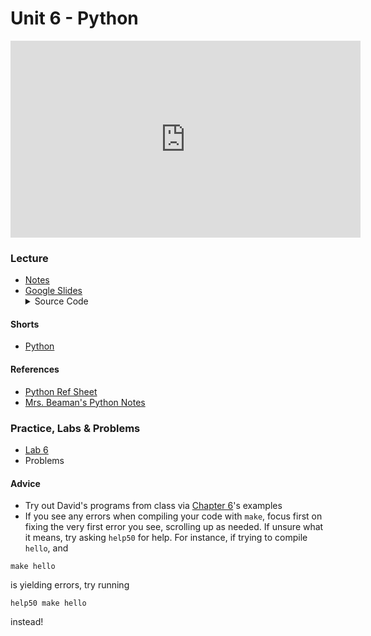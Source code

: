 # Unit 6 - Python

<iframe width="560" height="315" src="https://www.youtube.com/embed/ky-24RvI57s" title="YouTube video player" frameborder="0" allow="accelerometer; autoplay; clipboard-write; encrypted-media; gyroscope; picture-in-picture; web-share" allowfullscreen></iframe>

### Lecture
<ul>
  <li><a href="https://cs50.harvard.edu/ap/2023/curriculum/x/notes/6/">Notes</a></li>
  <li><a href="https://docs.google.com/presentation/d/1xn8FXxuwsahtTN_EhVDprDQIyMIkoJNA3a6lXXSo2CE/edit?usp=sharing">Google Slides</a></li>

  <details><summary>Source Code</summary>
    <ul>
      <li><a href="https://cdn.cs50.net/2021/fall/lectures/6/src6/">Index</a></li>
      <li><a href="https://cdn.cs50.net/2021/fall/lectures/6/src6.pdf">PDF</a></li>
      <li><a href="https://cdn.cs50.net/2021/fall/lectures/6/src6.zip">Zip</a></li>
    </ul>
  </details>  
</ul>

#### Shorts
  - [Python](https://www.youtube.com/watch?v=mgBpcQRDtl0)

#### References
  <ul>
    <li><a href="\apcsp\assets\pdfs\python.pdf">Python Ref Sheet</a></li>
    <li><a href="\apcsp\assets\pdfs\python-notes.pdf">Mrs. Beaman's Python Notes</a></li>
  </ul>

### Practice, Labs & Problems
- [Lab 6](https://cs50.harvard.edu/ap/2023/curriculum/x/labs/6/)
- Problems

#### Advice
- Try out David's programs from class via [Chapter 6](https://cdn.cs50.net/2021/fall/lectures/6/src6.pdf)'s examples
- If you see any errors when compiling your code with `make`, focus first on fixing the very first error you see, scrolling up as needed. If unsure what it means, try asking `help50` for help. For instance, if trying to compile `hello`, and

```
make hello 
```

is yielding errors, try running

```
help50 make hello
```

instead!